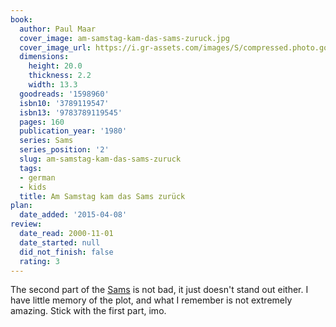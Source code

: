 ```yaml
---
book:
  author: Paul Maar
  cover_image: am-samstag-kam-das-sams-zuruck.jpg
  cover_image_url: https://i.gr-assets.com/images/S/compressed.photo.goodreads.com/books/1382614776l/1598960._SX98_.jpg
  dimensions:
    height: 20.0
    thickness: 2.2
    width: 13.3
  goodreads: '1598960'
  isbn10: '3789119547'
  isbn13: '9783789119545'
  pages: 160
  publication_year: '1980'
  series: Sams
  series_position: '2'
  slug: am-samstag-kam-das-sams-zuruck
  tags:
  - german
  - kids
  title: Am Samstag kam das Sams zurück
plan:
  date_added: '2015-04-08'
review:
  date_read: 2000-11-01
  date_started: null
  did_not_finish: false
  rating: 3
---
```


The second part of the [Sams](https://books.rixx.de/reviews/2000/eine-woche-voller-samstage) is not bad, it just doesn't
stand out either. I have little memory of the plot, and what I remember is not extremely amazing. Stick with the first
part, imo.
